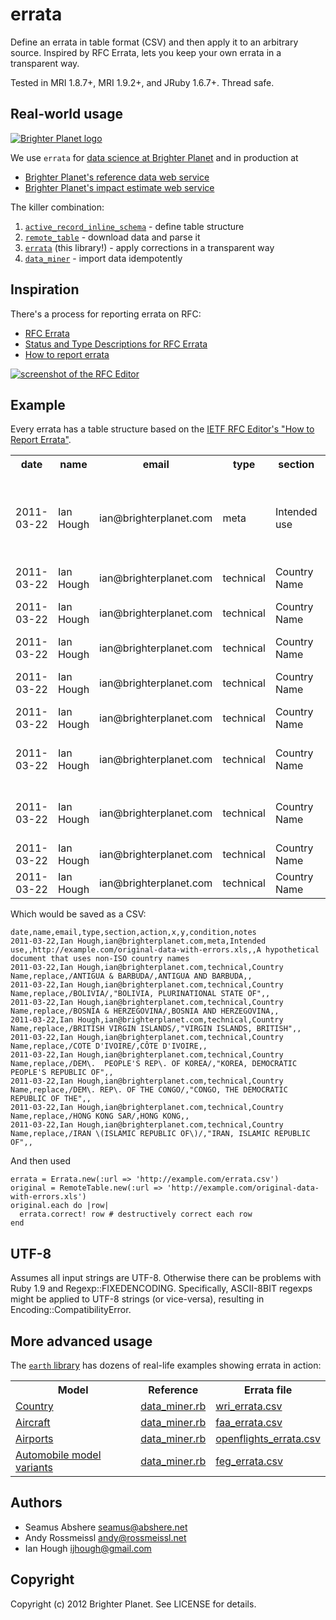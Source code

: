 # errata

Define an errata in table format (CSV) and then apply it to an arbitrary source. Inspired by RFC Errata, lets you keep your own errata in a transparent way.

Tested in MRI 1.8.7+, MRI 1.9.2+, and JRuby 1.6.7+. Thread safe.

## Real-world usage

<p><a href="http://brighterplanet.com"><img src="https://s3.amazonaws.com/static.brighterplanet.com/assets/logos/flush-left/inline/green/rasterized/brighter_planet-160-transparent.png" alt="Brighter Planet logo"/></a></p>

We use `errata` for [data science at Brighter Planet](http://brighterplanet.com/research) and in production at

* [Brighter Planet's reference data web service](http://data.brighterplanet.com)
* [Brighter Planet's impact estimate web service](http://impact.brighterplanet.com)

The killer combination:

1. [`active_record_inline_schema`](https://github.com/seamusabshere/active_record_inline_schema) - define table structure
2. [`remote_table`](https://github.com/seamusabshere/remote_table) - download data and parse it
3. [`errata`](https://github.com/seamusabshere/errata) (this library!) - apply corrections in a transparent way
4. [`data_miner`](https://github.com/seamusabshere/remote_table) - import data idempotently

## Inspiration

There's a process for reporting errata on RFC:

* [RFC Errata](http://www.rfc-editor.org/errata.php)
* [Status and Type Descriptions for RFC Errata](http://www.rfc-editor.org/status_type_desc.html)
* [How to report errata](http://www.rfc-editor.org/how_to_report.html)

<p><a href="http://www.rfc-editor.org"><img src="https://raw.github.com/seamusabshere/errata/master/rfc-editor.png" alt="screenshot of the RFC Editor" /></a></p>

## Example

Every errata has a table structure based on the [IETF RFC Editor's "How to Report Errata"](http://www.rfc-editor.org/how_to_report.html).

<table>
  <tr>
    <th>date</th>
    <th>name</th>
    <th>email</th>
    <th>type</th>
    <th>section</th>
    <th>action</th>
    <th>x</th>
    <th>y</th>
    <th>condition</th>
    <th>notes</th>
  </tr>
  <tr>
    <td>2011-03-22</td>
    <td>Ian Hough</td>
    <td>ian@brighterplanet.com</td>
    <td>meta</td>
    <td>Intended use</td>
    <td></td>
    <td>http://example.com/original-data-with-errors.xls</td>
    <td></td>
    <td></td>
    <td>A hypothetical document that uses non-ISO country names</td>
  </tr>
  <tr>
    <td>2011-03-22</td>
    <td>Ian Hough</td>
    <td>ian@brighterplanet.com</td>
    <td>technical</td>
    <td>Country Name</td>
    <td>replace</td>
    <td>/ANTIGUA &amp; BARBUDA/</td>
    <td>ANTIGUA AND BARBUDA</td>
    <td></td>
    <td></td>
  </tr>
  <tr>
    <td>2011-03-22</td>
    <td>Ian Hough</td>
    <td>ian@brighterplanet.com</td>
    <td>technical</td>
    <td>Country Name</td>
    <td>replace</td>
    <td>/BOLIVIA/</td>
    <td>BOLIVIA, PLURINATIONAL STATE OF</td>
    <td></td>
    <td></td>
  </tr>
  <tr>
    <td>2011-03-22</td>
    <td>Ian Hough</td>
    <td>ian@brighterplanet.com</td>
    <td>technical</td>
    <td>Country Name</td>
    <td>replace</td>
    <td>/BOSNIA &amp; HERZEGOVINA/</td>
    <td>BOSNIA AND HERZEGOVINA</td>
    <td></td>
    <td></td>
  </tr>
  <tr>
    <td>2011-03-22</td>
    <td>Ian Hough</td>
    <td>ian@brighterplanet.com</td>
    <td>technical</td>
    <td>Country Name</td>
    <td>replace</td>
    <td>/BRITISH VIRGIN ISLANDS/</td>
    <td>VIRGIN ISLANDS, BRITISH</td>
    <td></td>
    <td></td>
  </tr>
  <tr>
    <td>2011-03-22</td>
    <td>Ian Hough</td>
    <td>ian@brighterplanet.com</td>
    <td>technical</td>
    <td>Country Name</td>
    <td>replace</td>
    <td>/COTE D'IVOIRE/</td>
    <td>CÔTE D'IVOIRE</td>
    <td></td>
    <td></td>
  </tr>
  <tr>
    <td>2011-03-22</td>
    <td>Ian Hough</td>
    <td>ian@brighterplanet.com</td>
    <td>technical</td>
    <td>Country Name</td>
    <td>replace</td>
    <td>/DEM\. PEOPLE'S REP\. OF KOREA/</td>
    <td>KOREA, DEMOCRATIC PEOPLE'S REPUBLIC OF</td>
    <td></td>
    <td></td>
  </tr>
  <tr>
    <td>2011-03-22</td>
    <td>Ian Hough</td>
    <td>ian@brighterplanet.com</td>
    <td>technical</td>
    <td>Country Name</td>
    <td>replace</td>
    <td>/DEM\. REP\. OF THE CONGO/</td>
    <td>CONGO, THE DEMOCRATIC REPUBLIC OF THE</td>
    <td></td>
    <td></td>
  </tr>
  <tr>
    <td>2011-03-22</td>
    <td>Ian Hough</td>
    <td>ian@brighterplanet.com</td>
    <td>technical</td>
    <td>Country Name</td>
    <td>replace</td>
    <td>/HONG KONG SAR/</td>
    <td>HONG KONG</td>
    <td></td>
    <td></td>
  </tr>
  <tr>
    <td>2011-03-22</td>
    <td>Ian Hough</td>
    <td>ian@brighterplanet.com</td>
    <td>technical</td>
    <td>Country Name</td>
    <td>replace</td>
    <td>/IRAN \(ISLAMIC REPUBLIC OF\)/</td>
    <td>IRAN, ISLAMIC REPUBLIC OF</td>
    <td></td>
    <td></td>
  </tr>
</table>

Which would be saved as a CSV:

    date,name,email,type,section,action,x,y,condition,notes
    2011-03-22,Ian Hough,ian@brighterplanet.com,meta,Intended use,,http://example.com/original-data-with-errors.xls,,A hypothetical document that uses non-ISO country names
    2011-03-22,Ian Hough,ian@brighterplanet.com,technical,Country Name,replace,/ANTIGUA & BARBUDA/,ANTIGUA AND BARBUDA,,
    2011-03-22,Ian Hough,ian@brighterplanet.com,technical,Country Name,replace,/BOLIVIA/,"BOLIVIA, PLURINATIONAL STATE OF",,
    2011-03-22,Ian Hough,ian@brighterplanet.com,technical,Country Name,replace,/BOSNIA & HERZEGOVINA/,BOSNIA AND HERZEGOVINA,,
    2011-03-22,Ian Hough,ian@brighterplanet.com,technical,Country Name,replace,/BRITISH VIRGIN ISLANDS/,"VIRGIN ISLANDS, BRITISH",,
    2011-03-22,Ian Hough,ian@brighterplanet.com,technical,Country Name,replace,/COTE D'IVOIRE/,CÔTE D'IVOIRE,,
    2011-03-22,Ian Hough,ian@brighterplanet.com,technical,Country Name,replace,/DEM\.  PEOPLE'S REP\. OF KOREA/,"KOREA, DEMOCRATIC PEOPLE'S REPUBLIC OF",,
    2011-03-22,Ian Hough,ian@brighterplanet.com,technical,Country Name,replace,/DEM\. REP\. OF THE CONGO/,"CONGO, THE DEMOCRATIC REPUBLIC OF THE",,
    2011-03-22,Ian Hough,ian@brighterplanet.com,technical,Country Name,replace,/HONG KONG SAR/,HONG KONG,,
    2011-03-22,Ian Hough,ian@brighterplanet.com,technical,Country Name,replace,/IRAN \(ISLAMIC REPUBLIC OF\)/,"IRAN, ISLAMIC REPUBLIC OF",,

And then used

    errata = Errata.new(:url => 'http://example.com/errata.csv')
    original = RemoteTable.new(:url => 'http://example.com/original-data-with-errors.xls')
    original.each do |row|
      errata.correct! row # destructively correct each row
    end

## UTF-8

Assumes all input strings are UTF-8. Otherwise there can be problems with Ruby 1.9 and Regexp::FIXEDENCODING. Specifically, ASCII-8BIT regexps might be applied to UTF-8 strings (or vice-versa), resulting in Encoding::CompatibilityError.

## More advanced usage

The [`earth` library](https://github.com/brighterplanet/earth) has dozens of real-life examples showing errata in action:

<table>
  <tr>
    <th>Model</th>
    <th>Reference</th>
    <th>Errata file</th>
  </tr>
  <tr>
    <td><a href="http://data.brighterplanet.com/countries">Country</a></td>
    <td><a href="https://github.com/brighterplanet/earth/blob/master/lib/earth/locality/country/data_miner.rb">data_miner.rb</a></td>
    <td><a href="https://raw.github.com/brighterplanet/earth/master/errata/country/wri_errata.csv">wri_errata.csv</a></td>
  </tr>
  <tr>
    <td><a href="http://data.brighterplanet.com/aircraft">Aircraft</a></td>
    <td><a href="https://github.com/brighterplanet/earth/blob/master/lib/earth/air/aircraft/data_miner.rb">data_miner.rb</a></td>
    <td><a href="https://raw.github.com/brighterplanet/earth/master/errata/aircraft/faa_errata.csv">faa_errata.csv</a></td>
  </tr>
  <tr>
    <td><a href="http://data.brighterplanet.com/airports">Airports</a></td>
    <td><a href="https://github.com/brighterplanet/earth/blob/master/lib/earth/air/airport/data_miner.rb">data_miner.rb</a></td>
    <td><a href="https://raw.github.com/brighterplanet/earth/master/errata/airport/openflights_errata.csv">openflights_errata.csv</a></td>
  </tr>
  <tr>
    <td><a href="http://data.brighterplanet.com/automobile_make_model_year_variants">Automobile model variants</a></td>
    <td><a href="https://github.com/brighterplanet/earth/blob/master/lib/earth/automobile/automobile_make_model_year_variant/data_miner.rb">data_miner.rb</a></td>
    <td><a href="https://raw.github.com/brighterplanet/earth/master/errata/automobile_make_model_year_variant/feg_errata.csv">feg_errata.csv</a></td>
  </tr>
</table>

## Authors

* Seamus Abshere <seamus@abshere.net>
* Andy Rossmeissl <andy@rossmeissl.net>
* Ian Hough <ijhough@gmail.com>

## Copyright

Copyright (c) 2012 Brighter Planet. See LICENSE for details.
